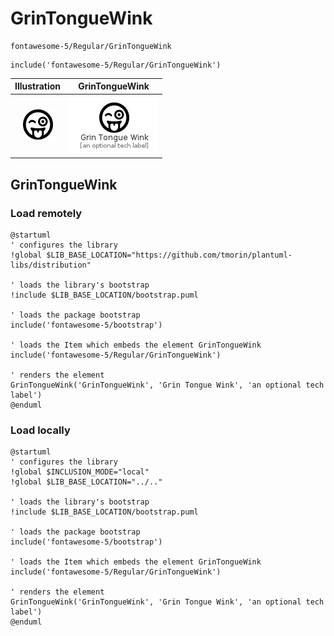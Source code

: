 # GrinTongueWink


```text
fontawesome-5/Regular/GrinTongueWink
```

```text
include('fontawesome-5/Regular/GrinTongueWink')
```



| Illustration | GrinTongueWink |
| :---: | :---: |
| ![illustration for Illustration](../../fontawesome-5/Regular/GrinTongueWink.png) | ![illustration for GrinTongueWink](../../fontawesome-5/Regular/GrinTongueWink.Local.png) |




## GrinTongueWink

### Load remotely
```plantuml
@startuml
' configures the library
!global $LIB_BASE_LOCATION="https://github.com/tmorin/plantuml-libs/distribution"

' loads the library's bootstrap
!include $LIB_BASE_LOCATION/bootstrap.puml

' loads the package bootstrap
include('fontawesome-5/bootstrap')

' loads the Item which embeds the element GrinTongueWink
include('fontawesome-5/Regular/GrinTongueWink')

' renders the element
GrinTongueWink('GrinTongueWink', 'Grin Tongue Wink', 'an optional tech label')
@enduml
```

### Load locally
```plantuml
@startuml
' configures the library
!global $INCLUSION_MODE="local"
!global $LIB_BASE_LOCATION="../.."

' loads the library's bootstrap
!include $LIB_BASE_LOCATION/bootstrap.puml

' loads the package bootstrap
include('fontawesome-5/bootstrap')

' loads the Item which embeds the element GrinTongueWink
include('fontawesome-5/Regular/GrinTongueWink')

' renders the element
GrinTongueWink('GrinTongueWink', 'Grin Tongue Wink', 'an optional tech label')
@enduml
```

